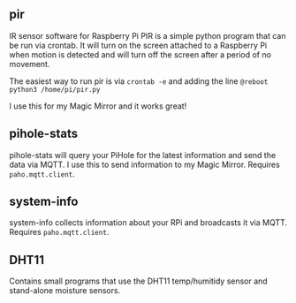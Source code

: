 ## pir
IR sensor software for Raspberry Pi
PIR is a simple python program that can be run via crontab. It will turn on the screen attached to a Raspberry Pi when motion is detected and will turn off the screen after a period of no movement.

The easiest way to run pir is via `crontab -e` and adding the line `@reboot python3 /home/pi/pir.py`

I use this for my Magic Mirror and it works great!

## pihole-stats
pihole-stats will query your PiHole for the latest information and send the data via MQTT. I use this to send information to my Magic Mirror. Requires `paho.mqtt.client`.

## system-info
system-info collects information about your RPi and broadcasts it via MQTT. Requires `paho.mqtt.client`.

## DHT11
Contains small programs that use the DHT11 temp/humitidy sensor and stand-alone moisture sensors.